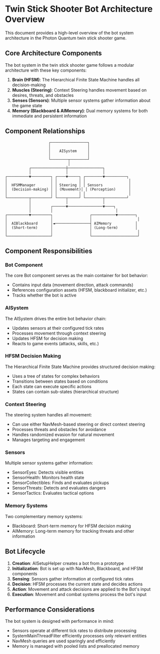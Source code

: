 # Twin Stick Shooter Bot Architecture Overview

This document provides a high-level overview of the bot system architecture in the Photon Quantum twin stick shooter game.

## Core Architecture Components

The bot system in the twin stick shooter game follows a modular architecture with these key components:

1. **Brain (HFSM)**: The Hierarchical Finite State Machine handles all decision-making
2. **Muscles (Steering)**: Context Steering handles movement based on desires, threats, and obstacles
3. **Senses (Sensors)**: Multiple sensor systems gather information about the game state
4. **Memory (Blackboard & AIMemory)**: Dual memory systems for both immediate and persistent information

## Component Relationships

```
                    ┌─────────────────┐
                    │                 │
                    │    AISystem     │
                    │                 │
                    └────────┬────────┘
                             │
           ┌────────────────┼────────────────┐
           │                │                │
┌──────────▼─────────┐ ┌────▼─────┐ ┌────────▼──────────┐
│                    │ │          │ │                    │
│  HFSMManager       │ │ Steering │ │ Sensors            │
│  (Decision-making) │ │ (Movement)│ │ (Perception)      │
│                    │ │          │ │                    │
└──────────┬─────────┘ └────┬─────┘ └────────┬──────────┘
           │                │                │
           │         ┌──────▼────────────────▼────┐
           │         │                             │
┌──────────▼─────────┐                 ┌───────────▼────────┐
│                    │                 │                     │
│  AIBlackboard      │◄────────────────┤ AIMemory           │
│  (Short-term)      │                 │ (Long-term)        │
│                    │                 │                     │
└────────────────────┘                 └─────────────────────┘
```

## Component Responsibilities

### Bot Component
The core Bot component serves as the main container for bot behavior:
- Contains input data (movement direction, attack commands)
- References configuration assets (HFSM, blackboard initializer, etc.)
- Tracks whether the bot is active

### AISystem
The AISystem drives the entire bot behavior chain:
- Updates sensors at their configured tick rates
- Processes movement through context steering
- Updates HFSM for decision making
- Reacts to game events (attacks, skills, etc.)

### HFSM Decision Making
The Hierarchical Finite State Machine provides structured decision making:
- Uses a tree of states for complex behaviors
- Transitions between states based on conditions
- Each state can execute specific actions
- States can contain sub-states (hierarchical structure)

### Context Steering
The steering system handles all movement:
- Can use either NavMesh-based steering or direct context steering
- Processes threats and obstacles for avoidance
- Handles randomized evasion for natural movement
- Manages targeting and engagement

### Sensors
Multiple sensor systems gather information:
- SensorEyes: Detects visible entities
- SensorHealth: Monitors health state
- SensorCollectibles: Finds and evaluates pickups
- SensorThreats: Detects and evaluates dangers
- SensorTactics: Evaluates tactical options

### Memory Systems
Two complementary memory systems:
- Blackboard: Short-term memory for HFSM decision making
- AIMemory: Long-term memory for tracking threats and other information

## Bot Lifecycle

1. **Creation**: AISetupHelper creates a bot from a prototype
2. **Initialization**: Bot is set up with NavMesh, Blackboard, and HFSM components
3. **Sensing**: Sensors gather information at configured tick rates
4. **Decision**: HFSM processes the current state and decides actions
5. **Action**: Movement and attack decisions are applied to the Bot's input
6. **Execution**: Movement and combat systems process the bot's input

## Performance Considerations

The bot system is designed with performance in mind:
- Sensors operate at different tick rates to distribute processing
- SystemMainThreadFilter efficiently processes only relevant entities
- NavMesh queries are used sparingly and efficiently
- Memory is managed with pooled lists and preallocated memory
